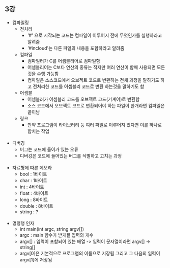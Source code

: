 3강
----------

* 컴파일링
    * 전처리
        * '#' 으로 시작되는 코드는 컴파일이 이루어지 전에 무엇인가를 실행하라고 알려줌
        * '#incloud'는 다른 파일의 내용을 포함하라고 알려줌
    * 컴파일
        * 컴파일러가 C를 어셈블리어로 컴파일함
        * 어셈블리어는 C보다 연산의 종류는 적지만 여러 연산이 함께 사용되면 모든 것을 수행 가능함
        * 컴파일은 소스코드에서 오브젝트 코드로 변환하는 전체 과정을 말하기도 하고 전처리한 코드를 어셈블리 코드로 변환 하는것을 말하기도 함
    * 어셈블
        * 어셈블러가 어셈블리 코드를 오브젝트 코드(기계어)로 변환함
        * 소스 코드에서 오브젝트 코드로 변환되어야 하는 파일이 한개라면 컴파일은 끝이남
    * 링크
        * 만약 프로그램이 라이브러리 등 여러 파일로 이루어져 있다면 이를 하나로 합치는 작업
          <br/><br/>
* 디버깅
    * 버그는 코드에 들어가 있는 오류
    * 디버깅은 코드에 들어있는 버그를 식별하고 고치는 과정
      <br/><br/>
* 자료형에 따른 메모라
    * bool : 1바이트
    * char : 1바이트
    * int : 4바이트
    * float : 4바이트
    * long : 8바이트
    * double : 8바이트
    * string : ?
      <br/><br/>
* 명령행 인자
    * int main(int argc, string argv[])
    * argc : main 함수가 받게될 입력의 개수
    * argv[] : 입력이 포함되어 있는 배열 -> 입력이 문자열이라면 argv[] -> string[]
    * argv[0]은 기본적으로 프로그램의 이름으로 저장됨 그리고 그 다음의 임력이 argv[1]에 저장됨
